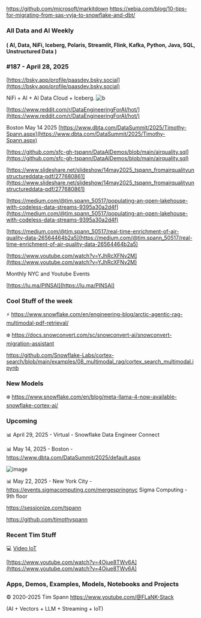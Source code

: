 https://github.com/microsoft/markitdown
https://xebia.com/blog/10-tips-for-migrating-from-sas-vyja-to-snowflake-and-dbt/


###  All Data and AI Weekly 
#### ( AI, Data, NiFi, Iceberg, Polaris, Streamlit, Flink, Kafka, Python, Java, SQL, Unstructured Data )  
### #187 - April 28, 2025

[https://bsky.app/profile/paasdev.bsky.social](https://bsky.app/profile/paasdev.bsky.social)

NiFi + AI + AI Data Cloud + Iceberg.
![b](https://images.credential.net/badge/tiny/g6fomszs_1741624330730_badge.png)




[https://www.reddit.com/r/DataEngineeringForAI/hot/](https://www.reddit.com/r/DataEngineeringForAI/hot/)

Boston May 14 2025
[https://www.dbta.com/DataSummit/2025/Timothy-Spann.aspx](https://www.dbta.com/DataSummit/2025/Timothy-Spann.aspx)

[https://github.com/sfc-gh-tspann/DataAIDemos/blob/main/airquality.sql](https://github.com/sfc-gh-tspann/DataAIDemos/blob/main/airquality.sql)

[https://www.slideshare.net/slideshow/14may2025_tspann_fromairqualityunstructureddata-pdf/277680861](https://www.slideshare.net/slideshow/14may2025_tspann_fromairqualityunstructureddata-pdf/277680861)

[https://medium.com/@tim.spann_50517/populating-an-open-lakehouse-with-codeless-data-streams-9395a30a2d4f](https://medium.com/@tim.spann_50517/populating-an-open-lakehouse-with-codeless-data-streams-9395a30a2d4f)

[https://medium.com/@tim.spann_50517/real-time-enrichment-of-air-quality-data-26564464b2a5](https://medium.com/@tim.spann_50517/real-time-enrichment-of-air-quality-data-26564464b2a5)

[https://www.youtube.com/watch?v=YJhRcXFNv2M](https://www.youtube.com/watch?v=YJhRcXFNv2M)

Monthly NYC and Youtube Events

[https://lu.ma/PINSAI](https://lu.ma/PINSAI)



### Cool Stuff of the week

⚡️  https://www.snowflake.com/en/engineering-blog/arctic-agentic-rag-multimodal-pdf-retrieval/

❄️ https://docs.snowconvert.com/sc/snowconvert-ai/snowconvert-migration-assistant

https://github.com/Snowflake-Labs/cortex-search/blob/main/examples/08_multimodal_rag/cortex_search_multimodal.ipynb


### New Models

❄️ https://www.snowflake.com/en/blog/meta-llama-4-now-available-snowflake-cortex-ai/





### Upcoming


📊 April 29, 2025 - Virtual - Snowflake Data Engineer Connect

📊 May 14, 2025 - Boston - https://www.dbta.com/DataSummit/2025/default.aspx

![image](https://github.com/user-attachments/assets/4d9314a0-92a9-4d77-bafd-668347f8e913)


📊 May 22, 2025 - New York City - https://events.sigmacomputing.com/mergespringnyc
Sigma Computing - 9th floor


https://sessionize.com/tspann

https://github.com/timothyspann



### Recent Tim Stuff

💻  [Video IoT](https://www.youtube.com/watch?v=Vgr1wnzxxB8&t=17s)<br/>

[https://www.youtube.com/watch?v=4Ojue8TWv6A](https://www.youtube.com/watch?v=4Ojue8TWv6A)


### Apps, Demos, Examples, Models, Notebooks and Projects

&copy; 2020-2025 Tim Spann  https://www.youtube.com/@FLaNK-Stack

(AI +  Vectors + LLM + Streaming + IoT)  

